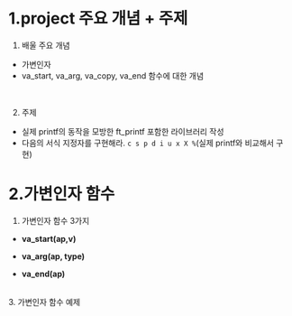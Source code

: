 1.project 주요 개념 + 주제
=================

1. 배울 주요 개념
- 가변인자
- va_start, va_arg, va_copy, va_end 함수에 대한 개념
</br>
   
2. 주제
- 실제 printf의 동작을 모방한 ft_printf 포함한 라이브러리 작성
- 다음의 서식 지정자를 구현해라. `c s p d i u x X %`(실제 printf와 비교해서 구현)


2.가변인자 함수 
==========
1. 가변인자 함수 3가지
- **va_start(ap,v)**

- **va_arg(ap, type)**
- **va_end(ap)**
</br>
3. 가변인자 함수 예제





